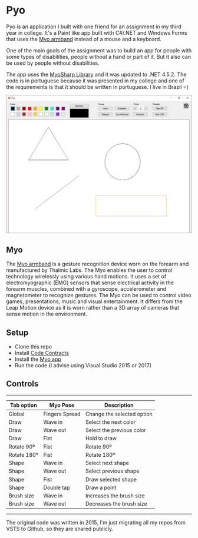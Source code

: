 # Pyo

Pyo is an application I built with one friend for an assignment in my third year in college. It's a Paint like app built with C#/.NET and Windows Forms that uses the [Myo armband](https://www.myo.com/) instead of a mouse and a keyboard.

One of the main goals of the assignment was to build an app for people with some types of disabilities, people without a hand or part of it. But it also can be used by people without disabilities.

The app uses the [MyoSharp Library](https://www.codeproject.com/Articles/826194/Controlling-a-Myo-Armband-with-Csharp) and it was updated to .NET 4.5.2. The code is in portuguese because it was presented in my college and one of the requirements is that it should be written in portuguese. I live in Brazil =)

![Pyo](https://raw.githubusercontent.com/raphaelfp/pyo/master/Pyo.jpg)

## Myo

The [Myo armband](https://www.myo.com/) is a gesture recognition device worn on the forearm and manufactured by Thalmic Labs. The Myo enables the user to control technology wirelessly using various hand motions. It uses a set of electromyographic (EMG) sensors that sense electrical activity in the forearm muscles, combined with a gyroscope, accelerometer and magnetometer to recognize gestures. The Myo can be used to control video games, presentations, music and visual entertainment. It differs from the Leap Motion device as it is worn rather than a 3D array of cameras that sense motion in the environment.

## Setup

* Clone this repo 
* Install [Code Contracts](https://visualstudiogallery.msdn.microsoft.com/1ec7db13-3363-46c9-851f-1ce455f66970)
* Install the [Myo app](https://www.myo.com/start)
* Run the code (I advise using Visual Studio 2015 or 2017)

## Controls

----------------------------------------------------------------
| Tab option    | Myo Pose        | Description                |
| ------------- | --------------- | -------------------------- |
| Global        | Fingers Spread  | Change the selected option |
| Draw          | Wave in         | Select the next color      |
| Draw          | Wave out        | Select the previous color  |
| Draw          | Fist            | Hold to draw               |
| Rotate 90º    | Fist            | Rotate 90º                 |
| Rotate 180º   | Fist            | Rotate 180º                |
| Shape         | Wave in         | Select next shape          |
| Shape         | Wave out        | Select previous shape      |
| Shape         | Fist            | Draw selected shape        |
| Shape         | Double tap      | Draw a point               |
| Brush size    | Wave in         | Increases the brush size   |
| Brush size    | Wave out        | Decreases the brush size   |
----------------------------------------------------------------

The original code was written in 2015, I'm just migrating all my repos from VSTS to Github, so they are shared publicly.
